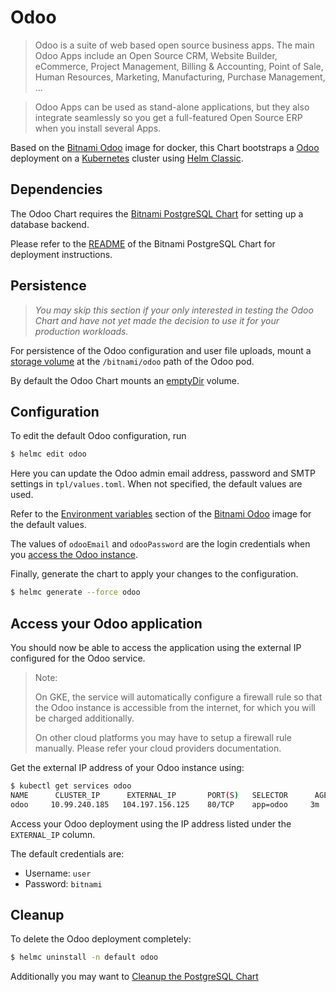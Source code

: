 # Odoo

> Odoo is a suite of web based open source business apps. The main Odoo Apps include an Open Source CRM, Website Builder, eCommerce, Project Management, Billing & Accounting, Point of Sale, Human Resources, Marketing, Manufacturing, Purchase Management, ...

> Odoo Apps can be used as stand-alone applications, but they also integrate seamlessly so you get a full-featured Open Source ERP when you install several Apps.

Based on the [Bitnami Odoo](https://github.com/bitnami/bitnami-docker-odoo) image for docker, this Chart bootstraps a [Odoo](https://odoo.com/) deployment on a [Kubernetes](https://kubernetes.io) cluster using [Helm Classic](https://helm.sh).

## Dependencies

The Odoo Chart requires the [Bitnami PostgreSQL Chart](https://github.com/bitnami/charts/tree/master/postgresql) for setting up a database backend.

Please refer to the [README](https://github.com/bitnami/charts/tree/master/postgresql) of the Bitnami PostgreSQL Chart for deployment instructions.

## Persistence

> *You may skip this section if your only interested in testing the Odoo Chart and have not yet made the decision to use it for your production workloads.*

For persistence of the Odoo configuration and user file uploads, mount a [storage volume](http://kubernetes.io/v1.0/docs/user-guide/volumes.html) at the `/bitnami/odoo` path of the Odoo pod.

By default the Odoo Chart mounts an [emptyDir](http://kubernetes.io/docs/user-guide/volumes/#emptydir) volume.

## Configuration

To edit the default Odoo configuration, run

```bash
$ helmc edit odoo
```

Here you can update the Odoo admin email address, password and SMTP settings in `tpl/values.toml`. When not specified, the default values are used.

Refer to the [Environment variables](https://github.com/bitnami/bitnami-docker-odoo/#environment-variables) section of the [Bitnami Odoo](https://github.com/bitnami/bitnami-docker-odoo) image for the default values.

The values of `odooEmail` and `odooPassword` are the login credentials when you [access the Odoo instance](#access-your-odoo-application).

Finally, generate the chart to apply your changes to the configuration.

```bash
$ helmc generate --force odoo
```

## Access your Odoo application

You should now be able to access the application using the external IP configured for the Odoo service.

> Note:
>
> On GKE, the service will automatically configure a firewall rule so that the Odoo instance is accessible from the internet, for which you will be charged additionally.
>
> On other cloud platforms you may have to setup a firewall rule manually. Please refer your cloud providers documentation.

Get the external IP address of your Odoo instance using:

```bash
$ kubectl get services odoo
NAME      CLUSTER_IP      EXTERNAL_IP       PORT(S)   SELECTOR      AGE
odoo     10.99.240.185   104.197.156.125    80/TCP    app=odoo     3m
```

Access your Odoo deployment using the IP address listed under the `EXTERNAL_IP` column.

The default credentials are:

 - Username: `user`
 - Password: `bitnami`

## Cleanup

To delete the Odoo deployment completely:

```bash
$ helmc uninstall -n default odoo
```

Additionally you may want to [Cleanup the PostgreSQL Chart](https://github.com/bitnami/charts/tree/master/postgresql#cleanup)
